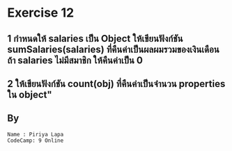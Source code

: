 # Exercise 12
## 1 กำหนดให้ salaries เป็น Object ให้เขียนฟังก์ชัน sumSalaries(salaries) ที่คืนค่าเป็นผลผมรวมของเงินเดือน ถ้า salaries ไม่มีสมาชิก ให้คืนค่าเป็น 0

## 2 ให้เขียนฟังก์ชัน count(obj) ที่คืนค่าเป็นจำนวน properties ใน object"

## By
	Name : Piriya Lapa
	CodeCamp: 9 Online